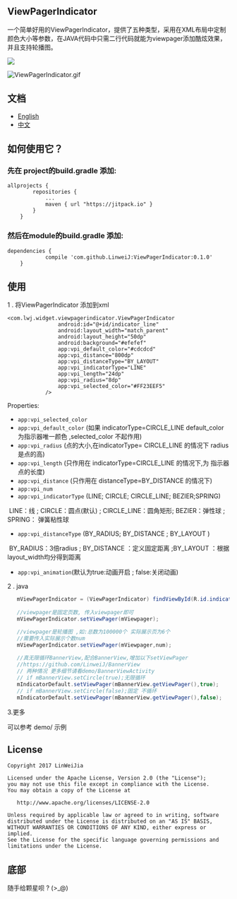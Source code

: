 ## ViewPagerIndicator

 一个简单好用的ViewPagerIndicator，提供了五种类型，采用在XML布局中定制颜色大小等参数，在JAVA代码中只需二行代码就能为viewpager添加酷炫效果，并且支持轮播图。

[![](https://jitpack.io/v/LinweiJ/ViewPagerIndicator.svg)](https://jitpack.io/#LinweiJ/ViewPagerIndicator)

![ViewPagerIndicator.gif](https://github.com/LinweiJ/ViewPagerIndicator/blob/master/screen_shot/ViewPagerIndicator.gif)

## 文档

- [English](https://github.com/LinweiJ/ViewPagerIndicator/blob/master/README_EN.md)
- [中文](https://github.com/LinweiJ/ViewPagerIndicator/blob/master/README.md)



## 如何使用它？

### 先在 project的build.gradle 添加:

```
allprojects {
		repositories {
			...
			maven { url "https://jitpack.io" }
		}
	}
```

### 然后在module的build.gradle 添加:

```
dependencies {
	        compile 'com.github.LinweiJ:ViewPagerIndicator:0.1.0'
	}
```

## 使用

1 . 将ViewPagerIndicator 添加到xml

```
<com.lwj.widget.viewpagerindicator.ViewPagerIndicator
				android:id="@+id/indicator_line"
				android:layout_width="match_parent"
				android:layout_height="50dp"
				android:background="#efefef"
				app:vpi_default_color="#cdcdcd"
				app:vpi_distance="800dp"
				app:vpi_distanceType="BY_LAYOUT"
				app:vpi_indicatorType="LINE"
				app:vpi_length="24dp"
				app:vpi_radius="8dp"
				app:vpi_selected_color="#FF23EEF5"
			/>
```

Properties:

- `app:vpi_selected_color`  
- `app:vpi_default_color`   (如果 indicatorType=CIRCLE_LINE  default_color 为指示器唯一颜色 ,selected_color 不起作用)
- `app:vpi_radius`  (点的大小,在indicatorType= CIRCLE_LINE 的情况下 radius 是点的高)
- `app:vpi_length`   (只作用在 indicatorType=CIRCLE_LINE 的情况下,为 指示器点的长度)
- `app:vpi_distance`    (只作用在 distanceType=BY_DISTANCE 的情况下)
- `app:vpi_num`
- `app:vpi_indicatorType` (LINE;  CIRCLE; CIRCLE_LINE; BEZIER;SPRING)

​        LINE：线 ; CIRCLE：圆点(默认) ; CIRCLE_LINE：圆角矩形;  BEZIER：弹性球 ; SPRING： 弹簧粘性球

- `app:vpi_distanceType` (BY_RADIUS; BY_DISTANCE ; BY_LAYOUT )

​       BY_RADIUS：3倍radius ; BY_DISTANCE ：定义固定距离 ;BY_LAYOUT ：根据layout_width均分得到距离

- `app:vpi_animation`(默认为true:动画开启 ; false:关闭动画)

2 .  java 

```java
   mViewPagerIndicator = (ViewPagerIndicator) findViewById(R.id.indicator_line);
   
   //viewpager是固定页数, 传入viewpager即可
   mViewPagerIndicator.setViewPager(mViewpager);

   //viewpager是轮播图 ,如:总数为100000个 实际展示页为6个 
   //需要传入实际展示个数num
   mViewPagerIndicator.setViewPager(mViewpager,num);
   
   //真无限循环BannerView,配合BannerView,增加以下setViewPager
   //https://github.com/LinweiJ/BannerView
   // 两种情况 更多细节请看demo/BannerViewActivity
   // if mBannerView.setCircle(true);无限循环
   mIndicatorDefault.setViewPager(mBannerView.getViewPager(),true);
   // if mBannerView.setCircle(false);固定 不循环
   mIndicatorDefault.setViewPager(mBannerView.getViewPager(),false);

```

3.更多

  可以参考 demo/ 示例

## License

```
Copyright 2017 LinWeiJia

Licensed under the Apache License, Version 2.0 (the "License");
you may not use this file except in compliance with the License.
You may obtain a copy of the License at

   http://www.apache.org/licenses/LICENSE-2.0

Unless required by applicable law or agreed to in writing, software
distributed under the License is distributed on an "AS IS" BASIS,
WITHOUT WARRANTIES OR CONDITIONS OF ANY KIND, either express or implied.
See the License for the specific language governing permissions and
limitations under the License.
```
## 底部

随手给颗星呗 ? (>_@)
